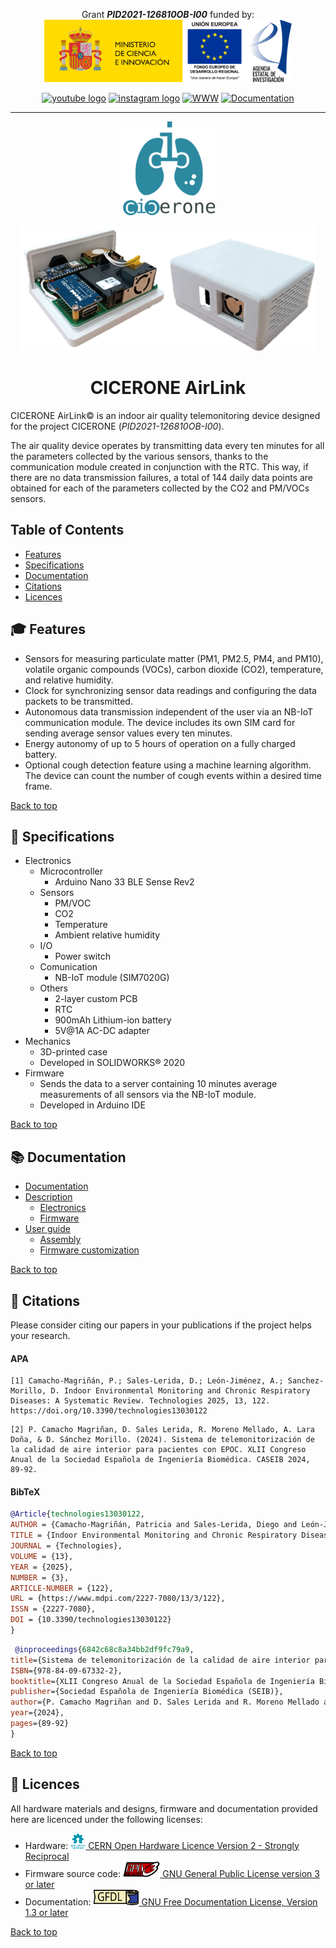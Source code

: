 <!-- LICENSE INFORMATION
Copyright (C) 2025 ATARI Research Lab
Permission is granted to copy, distribute and/or modify this document
under the terms of the GNU Free Documentation License, Version 1.3
or any later version published by the Free Software Foundation;
with no Invariant Sections, no Front-Cover Texts, and no Back-Cover Texts.
A copy of the license is included in the section entitled "GNU
Free Documentation License". 
-->

<p align="center">
  Grant <strong><em>PID2021-126810OB-I00</em></strong> funded by:<br />
  <img height="100" title="Funded by Ministerio de Ciencia, Innovación y Universidades, European Union and Agencia Estatal de Investigacion" src="docs/img/micin-uefeder-aei.png" /><br />
</p>

<p align="center">
  <a href="https://www.youtube.com/channel/UC44JD74j4QEr4diN6-1qpBg" target="_blank"><img src="https://img.shields.io/static/v1?message=Youtube&logo=youtube&label=&color=FF0000&logoColor=white&labelColor=&style=for-the-badge" height="40" alt="youtube logo" /></a>
  <a href="https://www.instagram.com/grupoatari/" target="_blank"><img src="https://img.shields.io/static/v1?message=Instagram&logo=instagram&label=&color=E4405F&logoColor=white&labelColor=&style=for-the-badge" height="40" alt="instagram logo"  /></a>
  <a href="https://tic212.uca.es/" target="_blank"><img src="https://img.shields.io/static/v1?message=ATARI%20Group%20Website&label=&color=blue&labelColor=&style=for-the-badge" height="40" alt="WWW" /></a>
  <a href="https://atari-researchlab.github.io/cicerone-airlink/" target="_blank"><img src="https://img.shields.io/badge/Documentation-018EF5?logo=readme&logoColor=fff&style=for-the-badge" height="40" alt="Documentation" /></a>
</p>

* * *
<a name="top"></a>
<p align="center"><img height="150" title="CICERONE Logo" src="docs/img/cicerone-logo.png" /></p>
 
<div align="center"><img height="200" title="CICERONE AirLink" src="docs/img/airlink-final-device.png" /> </div>

<h1 align="center">CICERONE AirLink</h1>

CICERONE AirLink© is an indoor air quality telemonitoring device designed for the project CICERONE (*PID2021-126810OB-I00*).

The air quality device operates by transmitting data every ten minutes for all the parameters collected by the various sensors, thanks to the communication module created in conjunction with the RTC. This way, if there are no data transmission failures, a total of 144 daily data points are obtained for each of the parameters collected by the CO2 and PM/VOCs sensors.

## Table of Contents

- [Features](#-features)
- [Specifications](#-specifications)
- [Documentation](#-documentation)
- [Citations](#-citations)
- [Licences](#-licences)

## 🎓 Features

- Sensors for measuring particulate matter (PM1, PM2.5, PM4, and PM10), volatile organic compounds (VOCs), carbon dioxide (CO2), temperature, and relative humidity.
- Clock for synchronizing sensor data readings and configuring the data packets to be transmitted.
- Autonomous data transmission independent of the user via an NB-IoT communication module. The device includes its own SIM card for sending average sensor values every ten minutes.
- Energy autonomy of up to 5 hours of operation on a fully charged battery.
- Optional cough detection feature using a machine learning algorithm. The device can count the number of cough events within a desired time frame.

[Back to top](#top)

## 📝 Specifications

- Electronics
  - Microcontroller
    - Arduino Nano 33 BLE Sense Rev2
  - Sensors
    - PM/VOC
    - CO2
    - Temperature
    - Ambient relative humidity
  - I/O
    - Power switch
  - Comunication
    - NB-IoT module (SIM7020G)
  - Others
    - 2-layer custom PCB
    - RTC
    - 900mAh Lithium-ion battery
    - 5V@1A AC-DC adapter
- Mechanics
  - 3D-printed case
  - Developed in SOLIDWORKS® 2020
- Firmware
  - Sends the data to a server containing 10 minutes average measurements of all sensors via the NB-IoT module.
  - Developed in Arduino IDE

[Back to top](#top)

## 📚 Documentation

- [Documentation](https://atari-researchlab.github.io/cicerone-airlink/)
- [Description](https://atari-researchlab.github.io/cicerone-airlink/description/)
  - [Electronics](https://atari-researchlab.github.io/cicerone-airlink/description/electronics/)
  - [Firmware](https://atari-researchlab.github.io/cicerone-airlink/description/firmware/)
- [User guide](https://atari-researchlab.github.io/cicerone-airlink/user-guide/)
  - [Assembly](https://atari-researchlab.github.io/cicerone-airlink/user-guide/assembly/)
  - [Firmware customization](https://atari-researchlab.github.io/cicerone-airlink/user-guide/firmware-configuration/)

[Back to top](#top)

## 📑 Citations
Please consider citing our papers in your publications if the project helps your research.

#### APA
````
[1] Camacho-Magriñán, P.; Sales-Lerida, D.; León-Jiménez, A.; Sanchez-Morillo, D. Indoor Environmental Monitoring and Chronic Respiratory Diseases: A Systematic Review. Technologies 2025, 13, 122. https://doi.org/10.3390/technologies13030122
````

````
[2] P. Camacho Magriñan, D. Sales Lerida, R. Moreno Mellado, A. Lara Doña, & D. Sánchez Morillo. (2024). Sistema de telemonitorización de la calidad de aire interior para pacientes con EPOC. XLII Congreso Anual de la Sociedad Española de Ingeniería Biomédica. CASEIB 2024, 89-92.
````

#### BibTeX

```` bibtex
@Article{technologies13030122,
AUTHOR = {Camacho-Magriñán, Patricia and Sales-Lerida, Diego and León-Jiménez, Antonio and Sanchez-Morillo, Daniel},
TITLE = {Indoor Environmental Monitoring and Chronic Respiratory Diseases: A Systematic Review},
JOURNAL = {Technologies},
VOLUME = {13},
YEAR = {2025},
NUMBER = {3},
ARTICLE-NUMBER = {122},
URL = {https://www.mdpi.com/2227-7080/13/3/122},
ISSN = {2227-7080},
DOI = {10.3390/technologies13030122}
}
````

```` bibtex
 @inproceedings{6842c68c8a34bb2df9fc79a9,
title={Sistema de telemonitorización de la calidad de aire interior para pacientes con EPOC},
ISBN={978-84-09-67332-2},
booktitle={XLII Congreso Anual de la Sociedad Española de Ingeniería Biomédica. CASEIB 2024},
publisher={Sociedad Española de Ingeniería Biomédica (SEIB)},
author={P. Camacho Magriñan and D. Sales Lerida and R. Moreno Mellado and A. Lara Doña and D. Sánchez Morillo},
year={2024},
pages={89-92}
}
````

[Back to top](#top)

## 📃 Licences

All hardware materials and designs, firmware and documentation provided here are licenced under the following licenses:
- Hardware: <a href="/hardware/LICENSE.md" target="_blank"><img src="docs/img/_lic/oshw-logo-filled-color.svg" height="25" alt="Open Source Hardware Logo" /> CERN Open Hardware Licence Version 2 - Strongly Reciprocal</a>
- Firmware source code: <a href="firmware/LICENSE.md" target="_blank"><img src="docs/img/_lic/gplv3-or-later.svg" height="25" alt="GNU General Public License version 3 or later Logo" /> GNU General Public License version 3 or later</a>
- Documentation: <a href="/docs/LICENSE.md" target="_blank"><img src="docs/img/_lic/gfdl-logo.svg" height="25" alt="GNU Free Documentation License, Version 1.3 or later Logo" /> GNU Free Documentation License, Version 1.3 or later</a>

[Back to top](#top)
